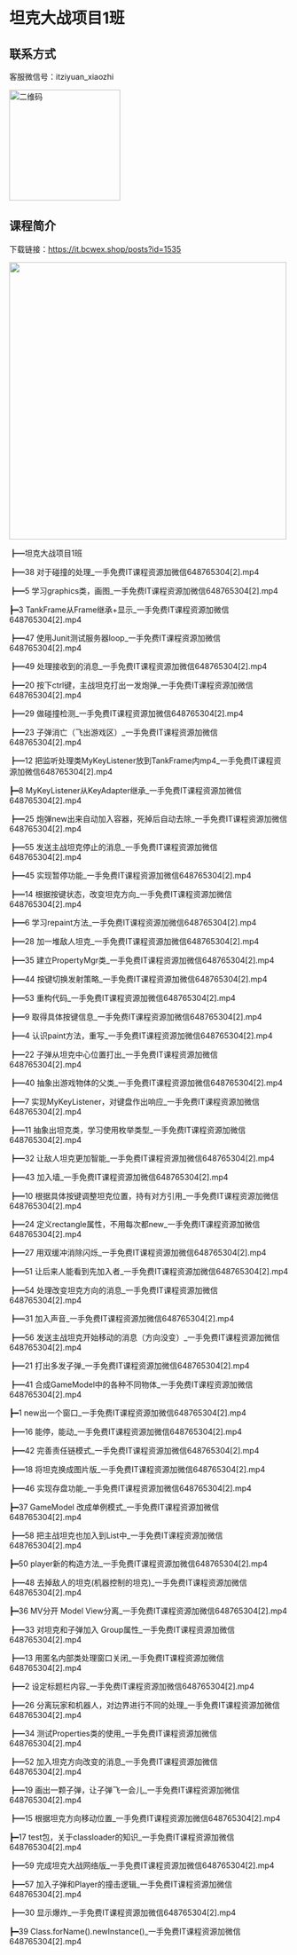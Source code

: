 # 坦克大战项目1班

## 联系方式

客服微信号：itziyuan_xiaozhi

<img src="https://ziyuanyun.oss-cn-guangzhou.aliyuncs.com/common/20240614073449/666b82192834a.jpg" width="200" height="200" alt="二维码">

## 课程简介

下载链接：https://it.bcwex.shop/posts?id=1535

<img src="https://ziyuanyun.oss-cn-guangzhou.aliyuncs.com/yun/20240515224326/6644ca0e209f3.jpg" width="500" alt="">

  ┣━坦克大战项目1班

 ┣━38 对于碰撞的处理_一手免费IT课程资源加微信648765304[2].mp4

 ┣━5 学习graphics类，画图_一手免费IT课程资源加微信648765304[2].mp4

 ┣━3 TankFrame从Frame继承+显示_一手免费IT课程资源加微信648765304[2].mp4

 ┣━47 使用Junit测试服务器loop_一手免费IT课程资源加微信648765304[2].mp4

 ┣━49 处理接收到的消息_一手免费IT课程资源加微信648765304[2].mp4

 ┣━20 按下ctrl键，主战坦克打出一发炮弹_一手免费IT课程资源加微信648765304[2].mp4

 ┣━29 做碰撞检测_一手免费IT课程资源加微信648765304[2].mp4

 ┣━23 子弹消亡（飞出游戏区）_一手免费IT课程资源加微信648765304[2].mp4

 ┣━12 把监听处理类MyKeyListener放到TankFrame内mp4_一手免费IT课程资源加微信648765304[2].mp4

 ┣━8 MyKeyListener从KeyAdapter继承_一手免费IT课程资源加微信648765304[2].mp4

 ┣━25 炮弹new出来自动加入容器，死掉后自动去除_一手免费IT课程资源加微信648765304[2].mp4

 ┣━55 发送主战坦克停止的消息_一手免费IT课程资源加微信648765304[2].mp4

 ┣━45 实现暂停功能_一手免费IT课程资源加微信648765304[2].mp4

 ┣━14 根据按键状态，改变坦克方向_一手免费IT课程资源加微信648765304[2].mp4

 ┣━6 学习repaint方法_一手免费IT课程资源加微信648765304[2].mp4

 ┣━28 加一堆敌人坦克_一手免费IT课程资源加微信648765304[2].mp4

 ┣━35 建立PropertyMgr类_一手免费IT课程资源加微信648765304[2].mp4

 ┣━44 按键切换发射策略_一手免费IT课程资源加微信648765304[2].mp4

 ┣━53 重构代码_一手免费IT课程资源加微信648765304[2].mp4

 ┣━9 取得具体按键信息_一手免费IT课程资源加微信648765304[2].mp4

 ┣━4 认识paint方法，重写_一手免费IT课程资源加微信648765304[2].mp4

 ┣━22 子弹从坦克中心位置打出_一手免费IT课程资源加微信648765304[2].mp4

 ┣━40 抽象出游戏物体的父类_一手免费IT课程资源加微信648765304[2].mp4

 ┣━7 实现MyKeyListener，对键盘作出响应_一手免费IT课程资源加微信648765304[2].mp4

 ┣━11 抽象出坦克类，学习使用枚举类型_一手免费IT课程资源加微信648765304[2].mp4

 ┣━32 让敌人坦克更加智能_一手免费IT课程资源加微信648765304[2].mp4

 ┣━43 加入墙_一手免费IT课程资源加微信648765304[2].mp4

 ┣━10 根据具体按键调整坦克位置，持有对方引用_一手免费IT课程资源加微信648765304[2].mp4

 ┣━24 定义rectangle属性，不用每次都new_一手免费IT课程资源加微信648765304[2].mp4

 ┣━27 用双缓冲消除闪烁_一手免费IT课程资源加微信648765304[2].mp4

 ┣━51 让后来人能看到先加入者_一手免费IT课程资源加微信648765304[2].mp4

 ┣━54 处理改变坦克方向的消息_一手免费IT课程资源加微信648765304[2].mp4

 ┣━31 加入声音_一手免费IT课程资源加微信648765304[2].mp4

 ┣━56 发送主战坦克开始移动的消息（方向没变）_一手免费IT课程资源加微信648765304[2].mp4

 ┣━21 打出多发子弹_一手免费IT课程资源加微信648765304[2].mp4

 ┣━41 合成GameModel中的各种不同物体_一手免费IT课程资源加微信648765304[2].mp4

 ┣━1 new出一个窗口_一手免费IT课程资源加微信648765304[2].mp4

 ┣━16 能停，能动_一手免费IT课程资源加微信648765304[2].mp4

 ┣━42 完善责任链模式_一手免费IT课程资源加微信648765304[2].mp4

 ┣━18 将坦克换成图片版_一手免费IT课程资源加微信648765304[2].mp4

 ┣━46 实现存盘功能_一手免费IT课程资源加微信648765304[2].mp4

 ┣━37 GameModel 改成单例模式_一手免费IT课程资源加微信648765304[2].mp4

 ┣━58 把主战坦克也加入到List中_一手免费IT课程资源加微信648765304[2].mp4

 ┣━50 player新的构造方法_一手免费IT课程资源加微信648765304[2].mp4

 ┣━48 去掉敌人的坦克(机器控制的坦克)_一手免费IT课程资源加微信648765304[2].mp4

 ┣━36 MV分开 Model View分离_一手免费IT课程资源加微信648765304[2].mp4

 ┣━33 对坦克和子弹加入 Group属性_一手免费IT课程资源加微信648765304[2].mp4

 ┣━13 用匿名内部类处理窗口关闭_一手免费IT课程资源加微信648765304[2].mp4

 ┣━2 设定标题栏内容_一手免费IT课程资源加微信648765304[2].mp4

 ┣━26 分离玩家和机器人，对边界进行不同的处理_一手免费IT课程资源加微信648765304[2].mp4

 ┣━34 测试Properties类的使用_一手免费IT课程资源加微信648765304[2].mp4

 ┣━52 加入坦克方向改变的消息_一手免费IT课程资源加微信648765304[2].mp4

 ┣━19 画出一颗子弹，让子弹飞一会儿_一手免费IT课程资源加微信648765304[2].mp4

 ┣━15 根据坦克方向移动位置_一手免费IT课程资源加微信648765304[2].mp4

 ┣━17 test包，关于classloader的知识_一手免费IT课程资源加微信648765304[2].mp4

 ┣━59 完成坦克大战网络版_一手免费IT课程资源加微信648765304[2].mp4

 ┣━57 加入子弹和Player的撞击逻辑_一手免费IT课程资源加微信648765304[2].mp4

 ┣━30 显示爆炸_一手免费IT课程资源加微信648765304[2].mp4

 ┣━39 Class.forName().newInstance()_一手免费IT课程资源加微信648765304[2].mp4

  